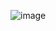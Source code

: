 ![image](https://user-images.githubusercontent.com/31981663/210938364-2756d7c2-34ff-4254-aa23-2ea90c9c0218.png)
